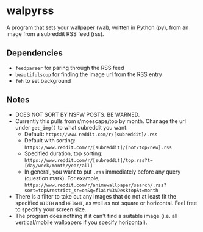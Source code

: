 # walpyrss
A program that sets your wallpaper (wal), written in Python (py), from an 
image from a subreddit RSS feed (rss).

## Dependencies
- `feedparser` for paring through the RSS feed
- `beautifulsoup` for finding the image url from the RSS entry
- `feh` to set background

## Notes
- DOES NOT SORT BY NSFW POSTS. BE WARNED.
- Currently this pulls from r/moescape/top by month. Chanage the url under 
`get_img()` to what subreddit you want.
    - Default: `https://www.reddit.com/r/[subreddit]/.rss`
    - Default with sorting: `https://www.reddit.com/r/[subreddit]/[hot/top/new].rss`
    - Specified duration, top sorting: 
      `https://www.reddit.com/r/[subreddit]/top.rss?t=[day/week/month/year/all]`
    - In general, you want to put `.rss` immediately before any query 
      (question mark). For example, `https://www.reddit.com/r/animewallpaper/search/.rss?sort=top&restrict_sr=on&q=flair%3ADesktop&t=month`
- There is a filter to take out any images that do not at least fit the 
specified `WIDTH` and `HEIGHT`, as well as not square or horizontal. 
Feel free to specifiy your screen size.
- The program does nothing if it can't find a suitable image (i.e. all 
vertical/mobile wallpapers if you specify horizontal).
